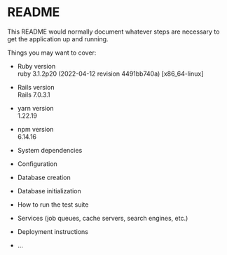 # README

This README would normally document whatever steps are necessary to get the
application up and running.

Things you may want to cover:

* Ruby version  
ruby 3.1.2p20 (2022-04-12 revision 4491bb740a) [x86_64-linux]  
* Rails version   
Rails 7.0.3.1  
* yarn version  
1.22.19  
* npm version  
6.14.16  
* System dependencies

* Configuration

* Database creation

* Database initialization

* How to run the test suite

* Services (job queues, cache servers, search engines, etc.)

* Deployment instructions

* ...
